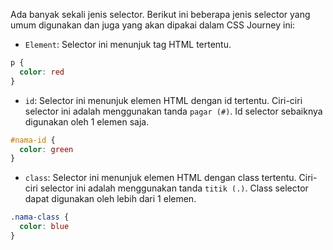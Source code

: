 Ada banyak sekali jenis selector. Berikut ini beberapa jenis selector yang umum digunakan dan juga yang akan dipakai dalam CSS Journey ini:

- `Element`: Selector ini menunjuk tag HTML tertentu.
```css
p {
  color: red
}
```
- `id`: Selector ini menunjuk elemen HTML dengan id tertentu. Ciri-ciri selector ini adalah menggunakan tanda `pagar (#)`. Id selector sebaiknya digunakan oleh 1 elemen saja.
```css
#nama-id {
  color: green
}
```
- `class`: Selector ini menunjuk elemen HTML dengan class tertentu. Ciri-ciri selector ini adalah menggunakan tanda `titik (.)`. Class selector dapat digunakan oleh lebih dari 1 elemen.
```css
.nama-class {
  color: blue
}
```
